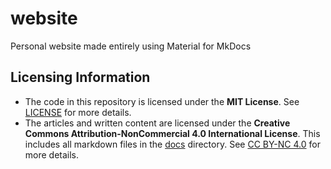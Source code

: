 # website
Personal website made entirely using Material for MkDocs


## Licensing Information

- The code in this repository is licensed under the **MIT License**. See [LICENSE](./LICENSE) for more details.
- The articles and written content are licensed under the **Creative Commons Attribution-NonCommercial 4.0 International License**. This includes all markdown files in the [docs](./docs) directory. See [CC BY-NC 4.0](https://creativecommons.org/licenses/by-nc/4.0/) for more details.